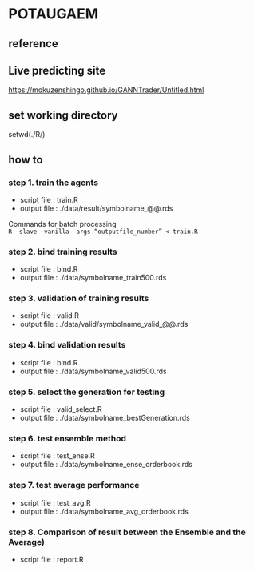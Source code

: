 # POTAUGAEM

## reference

##  Live predicting site
https://mokuzenshingo.github.io/GANNTrader/Untitled.html

## set working directory
setwd(./R/)

## how to

### step 1. train the agents

* script file : train.R
* output file : ./data/result/symbolname_@@.rds

Commands for batch processing  
``` R —slave —vanilla —args “outputfile_number” < train.R ``` 

### step 2. bind training results

* script file : bind.R
* output file : ./data/symbolname_train500.rds

### step 3. validation of training results

* script file : valid.R
* output file : ./data/valid/symbolname_valid_@@.rds

### step 4. bind validation results

* script file : bind.R
* output file : ./data/symbolname_valid500.rds

### step 5. select the generation for testing

* script file : valid_select.R
* output file : ./data/symbolname_bestGeneration.rds

### step 6. test ensemble method

* script file : test_ense.R
* output file : ./data/symbolname_ense_orderbook.rds

### step 7. test average performance

* script file : test_avg.R
* output file : ./data/symbolname_avg_orderbook.rds

### step 8. Comparison of result between the Ensemble and the Average)

* script file : report.R






